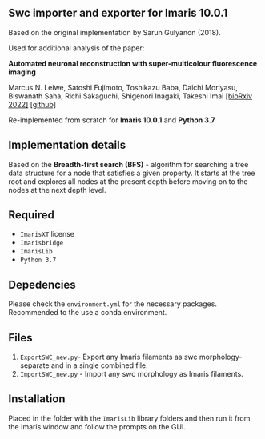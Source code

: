 ## Swc importer and exporter for Imaris 10.0.1

Based on the original implementation by Sarun Gulyanon (2018). 

Used for additional analysis of the paper:

**Automated neuronal reconstruction with super-multicolour fluorescence imaging**

Marcus N. Leiwe, Satoshi Fujimoto, Toshikazu Baba, Daichi Moriyasu, Biswanath Saha, Richi Sakaguchi, Shigenori Inagaki, Takeshi Imai 
[[bioRxiv 2022]](https://www.biorxiv.org/content/10.1101/2022.10.20.512984v1) [[github]](https://github.com/mleiwe/QDyeFinder)

Re-implemented from scratch for **Imaris 10.0.1** and **Python 3.7**

## Implementation details

Based on the **Breadth-first search (BFS)** - algorithm for searching a tree data structure for a node that satisfies a given property. It starts at the tree root and explores all nodes at the present depth before moving on to the nodes at the next depth level.
## Required
 - `ImarisXT` license 
 - `Imarisbridge`
 -  `ImarisLib`
 -  `Python 3.7`

## Depedencies

Please check the `environment.yml` for the necessary packages. Recommended to the use a conda environment.
## Files

1. `ExportSWC_new.py`- Export any Imaris filaments as swc morphology- separate and in a single combined file.
2. `ImportSWC_new.py` - Import any swc morphology as Imaris filaments.

## Installation

Placed in the folder with the `ImarisLib` library folders and then run it from the Imaris window and follow the prompts on the GUI.


